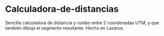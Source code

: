 # Calculadora-de-distancias
Sencilla calculadora de distancia y rumbo entre 2 coordenadas UTM, y que también dibuja el segmento resultante. Hecho en Lazarus.
